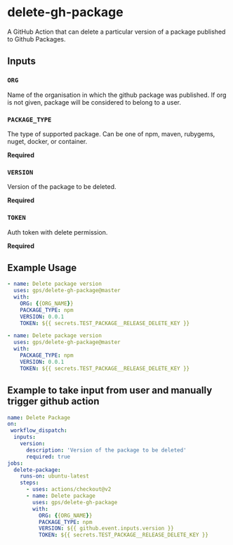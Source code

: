 # delete-gh-package
A GitHub Action that can delete a particular version of a package published to Github Packages.

## Inputs

### `ORG`

Name of the organisation in which the github package was published. If org is not given, package will be considered to belong to a user.

### `PACKAGE_TYPE`

The type of supported package. Can be one of npm, maven, rubygems, nuget, docker, or container.

**Required**

### `VERSION`

Version of the package to be deleted.

**Required**

### `TOKEN`

Auth token with delete permission.

**Required**

## Example Usage

```yml
- name: Delete package version
  uses: gps/delete-gh-package@master
  with:
    ORG: {{ORG_NAME}}
    PACKAGE_TYPE: npm
    VERSION: 0.0.1
    TOKEN: ${{ secrets.TEST_PACKAGE__RELEASE_DELETE_KEY }}
```

```yml
- name: Delete package version
  uses: gps/delete-gh-package@master
  with:
    PACKAGE_TYPE: npm
    VERSION: 0.0.1
    TOKEN: ${{ secrets.TEST_PACKAGE__RELEASE_DELETE_KEY }}
```

## Example to take input from user and manually trigger github action

``` yml
name: Delete Package
on:
 workflow_dispatch:
  inputs:
    version:
      description: 'Version of the package to be deleted'     
      required: true
jobs:
  delete-package:
    runs-on: ubuntu-latest
    steps:
      - uses: actions/checkout@v2
      - name: Delete package
        uses: gps/delete-gh-package
        with:
          ORG: {{ORG_NAME}}
          PACKAGE_TYPE: npm
          VERSION: ${{ github.event.inputs.version }}
          TOKEN: ${{ secrets.TEST_PACKAGE__RELEASE_DELETE_KEY }}
```
